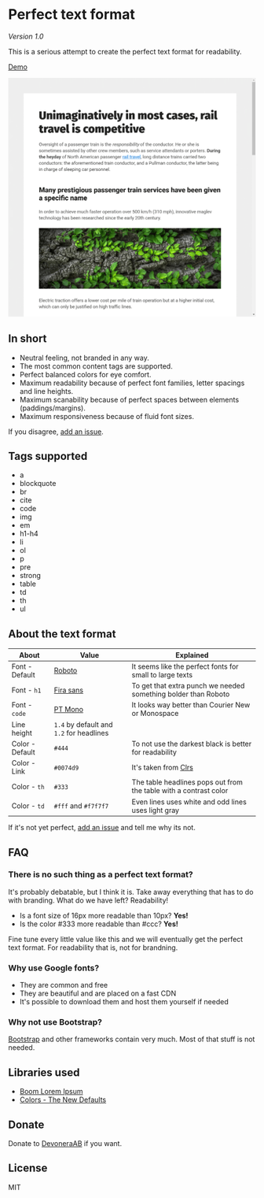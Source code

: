 # Perfect text format

*Version 1.0*

This is a serious attempt to create the perfect text format for readability.

[Demo](https://jsfiddle.net/w4hftLpm/)

![Screenshot](screenshot.png)

## In short

- Neutral feeling, not branded in any way.
- The most common content tags are supported.
- Perfect balanced colors for eye comfort.
- Maximum readability because of perfect font families, letter spacings and line heights.
- Maximum scanability because of perfect spaces between elements (paddings/margins).
- Maximum responsiveness because of fluid font sizes.

If you disagree, [add an issue](https://github.com/jenstornell/perfect-text-format/issues/new).

## Tags supported

- a
- blockquote
- br
- cite
- code
- img
- em
- h1-h4
- li
- ol
- p
- pre
- strong
- table
- td
- th
- ul

## About the text format

| About           | Value | Explained |
| --------------- | ----- | --------- |
| Font - Default  | [Roboto](https://fonts.google.com/specimen/Roboto)       | It seems like the perfect fonts for small to large texts       |
| Font - `h1`     | [Fira sans](https://fonts.google.com/specimen/Fira+Sans) | To get that extra punch we needed something bolder than Roboto |
| Font - `code`   | [PT Mono](https://fonts.google.com/specimen/PT+Mono)     | It looks way better than Courier New or Monospace              |
| Line height     | `1.4` by default and `1.2` for headlines                 | |
| Color - Default | `#444`                                                   | To not use the darkest black is better for readability         |
| Color - Link    | `#0074d9`                                                | It's taken from [Clrs](https://clrs.cc/)                       |
| Color - `th`    | `#333`                                                   | The table headlines pops out from the table with a contrast color |
| Color - `td`    | `#fff` and `#f7f7f7`                                     | Even lines uses white and odd lines uses light gray               |

If it's not yet perfect, [add an issue](https://github.com/jenstornell/perfect-text-format/issues/new) and tell me why its not.

## FAQ

### There is no such thing as a perfect text format?

It's probably debatable, but I think it is. Take away everything that has to do with branding. What do we have left? Readability!

- Is a font size of 16px more readable than 10px? **Yes!**
- Is the color #333 more readable than #ccc? **Yes!**

Fine tune every little value like this and we will eventually get the perfect text format. For readability that is, not for brandning.

### Why use Google fonts?

- They are common and free
- They are beautiful and are placed on a fast CDN
- It's possible to download them and host them yourself if needed

### Why not use Bootstrap?

[Bootstrap](https://getbootstrap.com/) and other frameworks contain very much. Most of that stuff is not needed.

## Libraries used

- [Boom Lorem Ipsum](https://www.boom-online.co.uk/lorem-ipsum/)
- [Colors - The New Defaults](https://clrs.cc/)

## Donate

Donate to [DevoneraAB](https://www.paypal.me/DevoneraAB) if you want.

## License

MIT